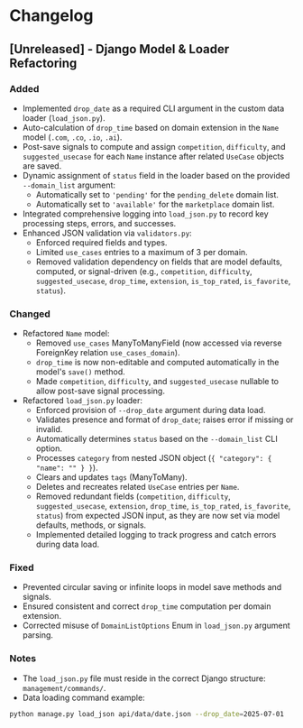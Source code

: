 # Changelog

## [Unreleased] - Django Model & Loader Refactoring

### Added
- Implemented `drop_date` as a required CLI argument in the custom data loader (`load_json.py`).
- Auto-calculation of `drop_time` based on domain extension in the `Name` model (`.com`, `.co`, `.io`, `.ai`).
- Post-save signals to compute and assign `competition`, `difficulty`, and `suggested_usecase` for each `Name` instance after related `UseCase` objects are saved.
- Dynamic assignment of `status` field in the loader based on the provided `--domain_list` argument:
  - Automatically set to `'pending'` for the `pending_delete` domain list.
  - Automatically set to `'available'` for the `marketplace` domain list.
- Integrated comprehensive logging into `load_json.py` to record key processing steps, errors, and successes.
- Enhanced JSON validation via `validators.py`:
  - Enforced required fields and types.
  - Limited `use_cases` entries to a maximum of 3 per domain.
  - Removed validation dependency on fields that are model defaults, computed, or signal-driven (e.g., `competition`, `difficulty`, `suggested_usecase`, `drop_time`, `extension`, `is_top_rated`, `is_favorite`, `status`).

### Changed
- Refactored `Name` model:
  - Removed `use_cases` ManyToManyField (now accessed via reverse ForeignKey relation `use_cases_domain`).
  - `drop_time` is now non-editable and computed automatically in the model's `save()` method.
  - Made `competition`, `difficulty`, and `suggested_usecase` nullable to allow post-save signal processing.
- Refactored `load_json.py` loader:
  - Enforced provision of `--drop_date` argument during data load.
  - Validates presence and format of `drop_date`; raises error if missing or invalid.
  - Automatically determines `status` based on the `--domain_list` CLI option.
  - Processes `category` from nested JSON object (`{ "category": { "name": "" } }`).
  - Clears and updates `tags` (ManyToMany).
  - Deletes and recreates related `UseCase` entries per `Name`.
  - Removed redundant fields (`competition`, `difficulty`, `suggested_usecase`, `extension`, `drop_time`, `is_top_rated`, `is_favorite`, `status`) from expected JSON input, as they are now set via model defaults, methods, or signals.
  - Implemented detailed logging to track progress and catch errors during data load.

### Fixed
- Prevented circular saving or infinite loops in model save methods and signals.
- Ensured consistent and correct `drop_time` computation per domain extension.
- Corrected misuse of `DomainListOptions` Enum in `load_json.py` argument parsing.

### Notes
- The `load_json.py` file must reside in the correct Django structure: `management/commands/`.
- Data loading command example:

```bash
python manage.py load_json api/data/date.json --drop_date=2025-07-01
